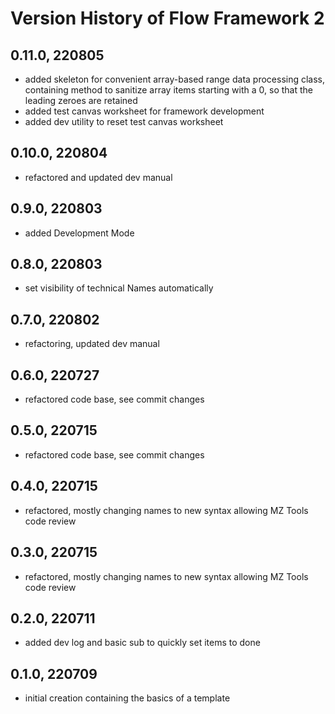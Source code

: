 # Version History of Flow Framework 2
## 0.11.0, 220805
* added skeleton for convenient array-based range data processing class, containing method to sanitize array items starting with a 0, so that the leading zeroes are retained
* added test canvas worksheet for framework development
* added dev utility to reset test canvas worksheet
## 0.10.0, 220804
* refactored and updated dev manual
## 0.9.0, 220803
* added Development Mode
## 0.8.0, 220803
* set visibility of technical Names automatically
## 0.7.0, 220802
* refactoring, updated dev manual
## 0.6.0, 220727
* refactored code base, see commit changes
## 0.5.0, 220715
* refactored code base, see commit changes
## 0.4.0, 220715
* refactored, mostly changing names to new syntax allowing MZ Tools code review
## 0.3.0, 220715
* refactored, mostly changing names to new syntax allowing MZ Tools code review
## 0.2.0, 220711
* added dev log and basic sub to quickly set items to done
## 0.1.0, 220709
* initial creation containing the basics of a template